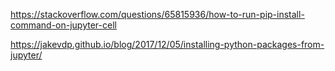 https://stackoverflow.com/questions/65815936/how-to-run-pip-install-command-on-jupyter-cell

https://jakevdp.github.io/blog/2017/12/05/installing-python-packages-from-jupyter/